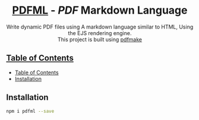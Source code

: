 <h1 align="center">
  <a href='https://github.com/nutrition-power/pdfml'>PDFML</a> - <em>PDF</em> Markdown Language
</h1>

<p align="center">
  Write dynamic PDF files using A markdown language similar to HTML, Using the EJS rendering engine.
  <br>
  This project is built using <a href='http://pdfmake.org/#/'> pdfmake</d>
<p>


## Table of Contents

<!--ts-->
- [Table of Contents](#table-of-contents)
- [Installation](#installation)
<!--te-->

## Installation


```sh
npm i pdfml --save
```

